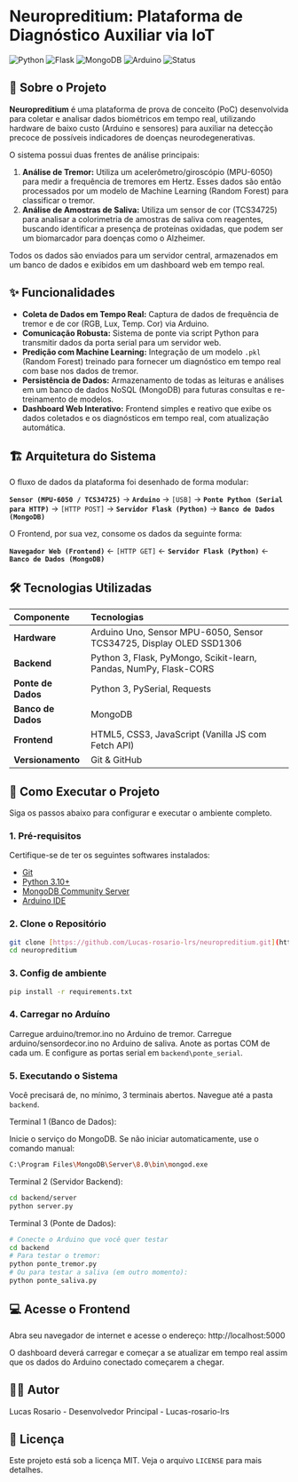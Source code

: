 # Neuropreditium: Plataforma de Diagnóstico Auxiliar via IoT

![Python](https://img.shields.io/badge/Python-3.10+-blue?logo=python&logoColor=yellow)
![Flask](https://img.shields.io/badge/Flask-2.3-blue?logo=flask)
![MongoDB](https://img.shields.io/badge/MongoDB-4.4+-green?logo=mongodb)
![Arduino](https://img.shields.io/badge/Arduino-C++-00979D?logo=arduino)
![Status](https://img.shields.io/badge/Status-em%20desenvolvimento-yellow)

## 📖 Sobre o Projeto

**Neuropreditium** é uma plataforma de prova de conceito (PoC) desenvolvida para coletar e analisar dados biométricos em tempo real, utilizando hardware de baixo custo (Arduino e sensores) para auxiliar na detecção precoce de possíveis indicadores de doenças neurodegenerativas.

O sistema possui duas frentes de análise principais:
1.  **Análise de Tremor:** Utiliza um acelerômetro/giroscópio (MPU-6050) para medir a frequência de tremores em Hertz. Esses dados são então processados por um modelo de Machine Learning (Random Forest) para classificar o tremor.
2.  **Análise de Amostras de Saliva:** Utiliza um sensor de cor (TCS34725) para analisar a colorimetria de amostras de saliva com reagentes, buscando identificar a presença de proteínas oxidadas, que podem ser um biomarcador para doenças como o Alzheimer.

Todos os dados são enviados para um servidor central, armazenados em um banco de dados e exibidos em um dashboard web em tempo real.

## ✨ Funcionalidades

- **Coleta de Dados em Tempo Real:** Captura de dados de frequência de tremor e de cor (RGB, Lux, Temp. Cor) via Arduino.
- **Comunicação Robusta:** Sistema de ponte via script Python para transmitir dados da porta serial para um servidor web.
- **Predição com Machine Learning:** Integração de um modelo `.pkl` (Random Forest) treinado para fornecer um diagnóstico em tempo real com base nos dados de tremor.
- **Persistência de Dados:** Armazenamento de todas as leituras e análises em um banco de dados NoSQL (MongoDB) para futuras consultas e re-treinamento de modelos.
- **Dashboard Web Interativo:** Frontend simples e reativo que exibe os dados coletados e os diagnósticos em tempo real, com atualização automática.

## 🏗️ Arquitetura do Sistema

O fluxo de dados da plataforma foi desenhado de forma modular:

**`Sensor (MPU-6050 / TCS34725)`** → **`Arduino`** → `[USB]` → **`Ponte Python (Serial para HTTP)`** → `[HTTP POST]` → **`Servidor Flask (Python)`** → **`Banco de Dados (MongoDB)`**

O Frontend, por sua vez, consome os dados da seguinte forma:

**`Navegador Web (Frontend)`** ← `[HTTP GET]` ← **`Servidor Flask (Python)`** ← **`Banco de Dados (MongoDB)`**

## 🛠️ Tecnologias Utilizadas

| Componente | Tecnologias |
| :--- | :--- |
| **Hardware** | Arduino Uno, Sensor MPU-6050, Sensor TCS34725, Display OLED SSD1306 |
| **Backend** | Python 3, Flask, PyMongo, Scikit-learn, Pandas, NumPy, Flask-CORS |
| **Ponte de Dados** | Python 3, PySerial, Requests |
| **Banco de Dados** | MongoDB |
| **Frontend** | HTML5, CSS3, JavaScript (Vanilla JS com Fetch API) |
| **Versionamento** | Git & GitHub |
## 🚀 Como Executar o Projeto

Siga os passos abaixo para configurar e executar o ambiente completo.

### 1. Pré-requisitos
Certifique-se de ter os seguintes softwares instalados:
- [Git](https://git-scm.com/)
- [Python 3.10+](https://www.python.org/)
- [MongoDB Community Server](https://www.mongodb.com/try/download/community)
- [Arduino IDE](https://www.arduino.cc/en/software)

### 2. Clone o Repositório
```bash
git clone [https://github.com/Lucas-rosario-lrs/neuropreditium.git](https://github.com/Lucas-rosario-lrs/neuropreditium.git)
cd neuropreditium
```

### 3. Config de ambiente
```bash
pip install -r requirements.txt
```


### 4. Carregar no Arduíno

Carregue arduino/tremor.ino no Arduino de tremor.
Carregue arduino/sensordecor.ino no Arduino de saliva.
Anote as portas COM de cada um. E configure as portas serial em `backend\ponte_serial`.


### 5. Executando o Sistema

Você precisará de, no mínimo, 3 terminais abertos. Navegue até a pasta `backend`.

Terminal 1 (Banco de Dados):

Inicie o serviço do MongoDB. Se não iniciar automaticamente, use o comando manual:
```bash
C:\Program Files\MongoDB\Server\8.0\bin\mongod.exe
```


Terminal 2 (Servidor Backend):
```bash
cd backend/server
python server.py
```


Terminal 3 (Ponte de Dados):
```bash
# Conecte o Arduino que você quer testar
cd backend
# Para testar o tremor:
python ponte_tremor.py
# Ou para testar a saliva (em outro momento):
python ponte_saliva.py
```

## 💻 Acesse o Frontend
Abra seu navegador de internet e acesse o endereço:
http://localhost:5000

O dashboard deverá carregar e começar a se atualizar em tempo real assim que os dados do Arduino conectado começarem a chegar.

## 👨‍💻 Autor
Lucas Rosario - Desenvolvedor Principal - Lucas-rosario-lrs

## 📄 Licença
Este projeto está sob a licença MIT. Veja o arquivo `LICENSE` para mais detalhes.


